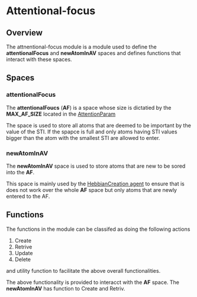 # Attentional-focus

## Overview

The attnentional-focus module is a module used to define the **attentionalFocus**
and **newAtomInAV** spaces and defines functions that interact with these spaces.

## Spaces

### attentionalFocus

The **attentionalFoucs** (**AF**) is a space whose size is dictatied by the **MAX_AF_SIZE**
located in the [AttentionParam](../../../attention/agents/mettaAgents/AttentionParam.metta)

The space is used to store all atoms that are deemed to be important by the value
of the STI. If the spapce is full and only atoms having STI values bigger than
the atom with the smallest STI are allowed to enter.

### newAtomInAV

The **newAtomInAV** space is used to store atoms that are new to be sored into
the **AF**. 

This space is mainly used by the [HebbianCreation agent](../../../attention/agents/mettaAgents/HebbianCreationAgent/README.md) to ensure that is does not 
work over the whole **AF** space but only atoms that are newly entered to the 
AF.

## Functions

The functions in the module can be classifed as doing the following actions

1. Create
2. Retrive
3. Update
4. Delete

and utility function to facilitate the above overall functionalities.

The above functionality is provided to interacct with the **AF** space. The
**newAtomInAV** has function to Create and Retriv.
